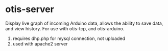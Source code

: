 # otis-server

Display live graph of incoming Arduino data, allows the ability to save data, and view history.  For use with otis-tcp, and otis-arduino.

1. requires dhp.php for mysql connection, not uploaded
2. used with apache2 server


